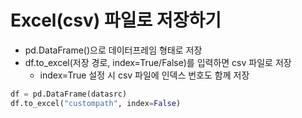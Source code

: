 # Excel(csv) 파일로 저장하기

- pd.DataFrame()으로 데이터프레임 형태로 저장
- df.to_excel(저장 경로, index=True/False)를 입력하면 csv 파일로 저장
  - index=True 설정 시 csv 파일에 인덱스 번호도 함께 저장

```py
df = pd.DataFrame(datasrc)
df.to_excel("custompath", index=False)
```
